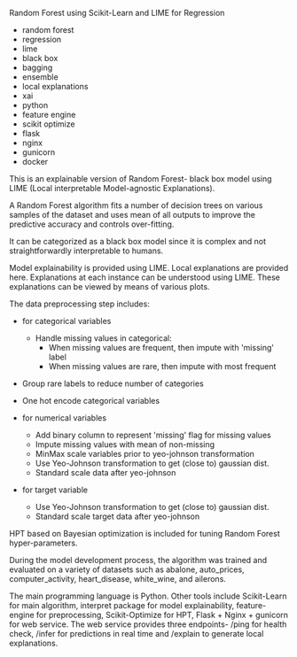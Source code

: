 Random Forest using Scikit-Learn and LIME for Regression

- random forest
- regression
- lime
- black box
- bagging
- ensemble
- local explanations
- xai
- python
- feature engine
- scikit optimize
- flask
- nginx
- gunicorn
- docker

This is an explainable version of Random Forest- black box model using LIME (Local interpretable Model-agnostic Explanations).

A Random Forest algorithm fits a number of decision trees on various samples of the dataset and uses mean of all outputs to improve the predictive accuracy and controls over-fitting.

It can be categorized as a black box model since it is complex and not straightforwardly interpretable to humans.

Model explainability is provided using LIME. Local explanations are provided here. Explanations at each instance can be understood using LIME. These explanations can be viewed by means of various plots.

The data preprocessing step includes:

- for categorical variables
  - Handle missing values in categorical:
    - When missing values are frequent, then impute with 'missing' label
    - When missing values are rare, then impute with most frequent
- Group rare labels to reduce number of categories
- One hot encode categorical variables

- for numerical variables

  - Add binary column to represent 'missing' flag for missing values
  - Impute missing values with mean of non-missing
  - MinMax scale variables prior to yeo-johnson transformation
  - Use Yeo-Johnson transformation to get (close to) gaussian dist.
  - Standard scale data after yeo-johnson

- for target variable
  - Use Yeo-Johnson transformation to get (close to) gaussian dist.
  - Standard scale target data after yeo-johnson

HPT based on Bayesian optimization is included for tuning Random Forest hyper-parameters.

During the model development process, the algorithm was trained and evaluated on a variety of datasets such as abalone, auto_prices, computer_activity, heart_disease, white_wine, and ailerons.

The main programming language is Python. Other tools include Scikit-Learn for main algorithm, interpret package for model explainability, feature-engine for preprocessing, Scikit-Optimize for HPT, Flask + Nginx + gunicorn for web service. The web service provides three endpoints- /ping for health check, /infer for predictions in real time and /explain to generate local explanations.
